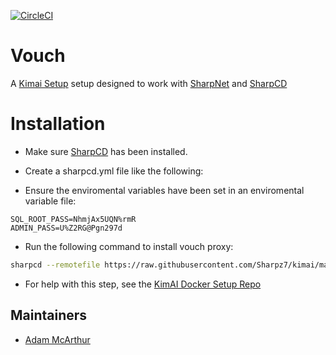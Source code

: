[![CircleCI](https://circleci.com/gh/Sharpz7/kimai/tree/main.svg?style=svg)](https://circleci.com/gh/Sharpz7/kimai/tree/main)

# Vouch

A [Kimai Setup](https://github.com/kevinpapst/kimai2) setup designed to work with [SharpNet](https://github.com/SharpSet/sharpnet) and [SharpCD](https://github.com/SharpSet/sharpcd)

# Installation

- Make sure [SharpCD](https://github.com/SharpSet/sharpcd) has been installed.

- Create a sharpcd.yml file like the following:

- Ensure the enviromental variables have been set in an enviromental variable file:

```env
SQL_ROOT_PASS=NhmjAx5UQN%rmR
ADMIN_PASS=U%Z2RG@Pgn297d
```

- Run the following command to install vouch proxy:

```bash
sharpcd --remotefile https://raw.githubusercontent.com/Sharpz7/kimai/main/.sharpcd/install.yml
```

- For help with this step, see the [KimAI Docker Setup Repo](https://github.com/tobybatch/kimai2)

## Maintainers

- [Adam McArthur](https://adam.mcaq.me)